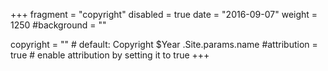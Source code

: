 +++
fragment = "copyright"
disabled = true
date = "2016-09-07"
weight = 1250
#background = ""

copyright = "" # default: Copyright $Year .Site.params.name
#attribution = true # enable attribution by setting it to true
+++
